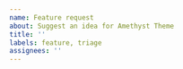 ```yaml
---
name: Feature request
about: Suggest an idea for Amethyst Theme
title: ''
labels: feature, triage
assignees: ''
---
```


<!-- Please search existing issues to avoid creating duplicates. -->

<!-- Describe the feature you'd like. -->
